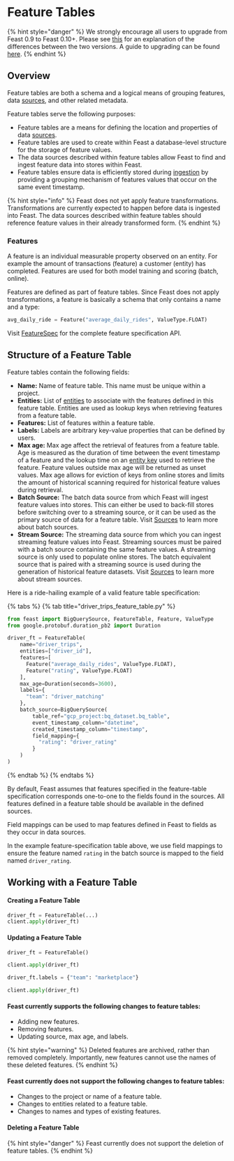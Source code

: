 # Feature Tables

{% hint style="danger" %}
We strongly encourage all users to upgrade from Feast 0.9 to Feast 0.10+. Please see [this](https://docs.feast.dev/v/master/project/feast-0.9-vs-feast-0.10+) for an explanation of the differences between the two versions. A guide to upgrading can be found [here](https://docs.google.com/document/d/1AOsr_baczuARjCpmZgVd8mCqTF4AZ49OEyU4Cn-uTT0/edit#heading=h.9gb2523q4jlh). 
{% endhint %}

## Overview

Feature tables are both a schema and a logical means of grouping features, data [sources](sources.md), and other related metadata.

Feature tables serve the following purposes:

* Feature tables are a means for defining the location and properties of data [sources](sources.md).
* Feature tables are used to create within Feast a database-level structure for the storage of feature values.
* The data sources described within feature tables allow Feast to find and ingest feature data into stores within Feast.
* Feature tables ensure data is efficiently stored during [ingestion](../user-guide/define-and-ingest-features.md) by providing a grouping mechanism of features values that occur on the same event timestamp.

{% hint style="info" %}
Feast does not yet apply feature transformations. Transformations are currently expected to happen before data is ingested into Feast. The data sources described within feature tables should reference feature values in their already transformed form.
{% endhint %}

### Features

A feature is an individual measurable property observed on an entity. For example the amount of transactions \(feature\) a customer \(entity\) has completed. Features are used for both model training and scoring \(batch, online\).

Features are defined as part of feature tables. Since Feast does not apply transformations, a feature is basically a schema that only contains a name and a type:

```python
avg_daily_ride = Feature("average_daily_rides", ValueType.FLOAT)
```

Visit [FeatureSpec](https://api.docs.feast.dev/grpc/feast.core.pb.html#FeatureSpecV2) for the complete feature specification API.

## Structure of a Feature Table

Feature tables contain the following fields:

* **Name:** Name of feature table. This name must be unique within a project.
* **Entities:** List of [entities](entities.md) to associate with the features defined in this feature table. Entities are used as lookup keys when retrieving features from a feature table.
* **Features:** List of features within a feature table.
* **Labels:** Labels are arbitrary key-value properties that can be defined by users.
* **Max age:** Max age affect the retrieval of features from a feature table. Age is measured as the duration of time between the event timestamp of a feature and the lookup time on an [entity key](glossary.md#entity-key) used to retrieve the feature. Feature values outside max age will be returned as unset values. Max age allows for eviction of keys from online stores and limits the amount of historical scanning required for historical feature values during retrieval.
* **Batch Source:** The batch data source from which Feast will ingest feature values into stores. This can either be used to back-fill stores before switching over to a streaming source, or it can be used as the primary source of data for a feature table. Visit [Sources](sources.md) to learn more about batch sources.
* **Stream Source:** The streaming data source from which you can ingest streaming feature values into Feast. Streaming sources must be paired with a batch source containing the same feature values. A streaming source is only used to populate online stores. The batch equivalent source that is paired with a streaming source is used during the generation of historical feature datasets. Visit [Sources](sources.md) to learn more about stream sources.

Here is a ride-hailing example of a valid feature table specification:

{% tabs %}
{% tab title="driver\_trips\_feature\_table.py" %}
```python
from feast import BigQuerySource, FeatureTable, Feature, ValueType
from google.protobuf.duration_pb2 import Duration

driver_ft = FeatureTable(
    name="driver_trips",
    entities=["driver_id"],
    features=[
      Feature("average_daily_rides", ValueType.FLOAT),
      Feature("rating", ValueType.FLOAT)
    ],
    max_age=Duration(seconds=3600),
    labels={
      "team": "driver_matching" 
    },
    batch_source=BigQuerySource(
        table_ref="gcp_project:bq_dataset.bq_table",
        event_timestamp_column="datetime",
        created_timestamp_column="timestamp",
        field_mapping={
          "rating": "driver_rating"
        }
    )
)
```
{% endtab %}
{% endtabs %}

By default, Feast assumes that features specified in the feature-table specification corresponds one-to-one to the fields found in the sources. All features defined in a feature table should be available in the defined sources.

Field mappings can be used to map features defined in Feast to fields as they occur in data sources.

In the example feature-specification table above, we use field mappings to ensure the feature named `rating` in the batch source is mapped to the field named `driver_rating`.

## Working with a Feature Table

#### Creating a Feature Table

```python
driver_ft = FeatureTable(...)
client.apply(driver_ft)
```

#### Updating a Feature Table

```python
driver_ft = FeatureTable()

client.apply(driver_ft)

driver_ft.labels = {"team": "marketplace"}

client.apply(driver_ft)
```

#### Feast currently supports the following changes to feature tables:

* Adding new features.
* Removing features.
* Updating source, max age, and labels.

{% hint style="warning" %}
Deleted features are archived, rather than removed completely. Importantly, new features cannot use the names of these deleted features.
{% endhint %}

#### Feast currently does not support the following changes to feature tables:

* Changes to the project or name of a feature table.
* Changes to entities related to a feature table.
* Changes to names and types of existing features.

#### Deleting a Feature Table

{% hint style="danger" %}
Feast currently does not support the deletion of feature tables.
{% endhint %}

